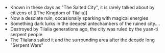 - Known in these days as "The Salted City", it is rarely talked about by citizens of [[The Kingdom of Tiialia]]
- Now a desolate ruin, occasionally sparking with magical energies 
- Something dark lurks in the deepest antechambers of the ruined city….
- Destroyed by Tiialia generations ago, the city was ruled by the yuan-ti serpent people
- The Tiialans salted it and the surrounding area after the decade long "Serpent Wars"